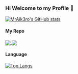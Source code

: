 ### Hi Welcome to my Profile 👋



[![MrAik3ro's GitHub stats](https://github-readme-stats.vercel.app/api?username=mraikero-01&show_icons=true&theme=radical&count_private=true&text_color=32a885)](https://github.com/anuraghazra/github-readme-stats)

#### My Repo

<a href="https://github.com/mraikero-01/CUSTOM-RPC-WITH-SMALL-ICON">
  <img align="center" src="https://github-readme-stats.vercel.app/api/pin/?username=mraikero-01&repo=CUSTOM-RPC-WITH-SMALL-ICON&show_owner=true&theme=radical&text_color=32a885" />
</a>
<a href="https://github.com/mraikero-01/MinariiiBot/">
  <img align="center" src="https://github-readme-stats.vercel.app/api/pin/?username=mraikero-01&repo=MinariiiBot&show_owner=true&theme=radical&text_color=32a885" />
</a>

#### Language

[![Top Langs](https://github-readme-stats.vercel.app/api/top-langs/?username=mraikero-01&layout=compact&theme=radical&text_color=32a885)](https://github.com/anuraghazra/github-readme-stats)
